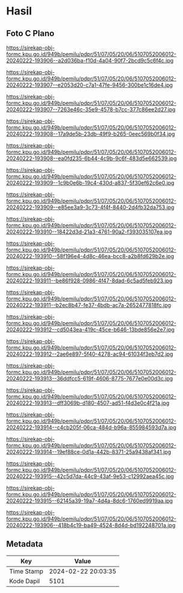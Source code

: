 # Hasil

## Foto C Plano

https://sirekap-obj-formc.kpu.go.id/949b/pemilu/pdpr/51/07/05/20/06/5107052006012-20240222-193906--a2d036ba-f10d-4a04-90f7-2bcd9c5c6f4c.jpg

https://sirekap-obj-formc.kpu.go.id/949b/pemilu/pdpr/51/07/05/20/06/5107052006012-20240222-193907--e2053d20-c7a1-47fe-9456-300be1c16de4.jpg

https://sirekap-obj-formc.kpu.go.id/949b/pemilu/pdpr/51/07/05/20/06/5107052006012-20240222-193907--7263e46c-35e9-4578-b7cc-377c86ee2d27.jpg

https://sirekap-obj-formc.kpu.go.id/949b/pemilu/pdpr/51/07/05/20/06/5107052006012-20240222-193908--17a9de5b-23db-49f9-b265-0eec569b0f34.jpg

https://sirekap-obj-formc.kpu.go.id/949b/pemilu/pdpr/51/07/05/20/06/5107052006012-20240222-193908--ea0fd235-6b44-4c9b-9c6f-483d5e662539.jpg

https://sirekap-obj-formc.kpu.go.id/949b/pemilu/pdpr/51/07/05/20/06/5107052006012-20240222-193909--1c9b0e6b-19c4-430d-a837-5f30ef62c6e0.jpg

https://sirekap-obj-formc.kpu.go.id/949b/pemilu/pdpr/51/07/05/20/06/5107052006012-20240222-193909--e85ee3a9-3c73-4f4f-8440-2d4fb32da753.jpg

https://sirekap-obj-formc.kpu.go.id/949b/pemilu/pdpr/51/07/05/20/06/5107052006012-20240222-193910--18422d3d-21a3-4761-90a2-f393035107ea.jpg

https://sirekap-obj-formc.kpu.go.id/949b/pemilu/pdpr/51/07/05/20/06/5107052006012-20240222-193910--58f196e4-4d8c-46ea-bcc8-a2b8fd629b2e.jpg

https://sirekap-obj-formc.kpu.go.id/949b/pemilu/pdpr/51/07/05/20/06/5107052006012-20240222-193911--be86f928-0986-4f47-8dad-6c5ad5feb923.jpg

https://sirekap-obj-formc.kpu.go.id/949b/pemilu/pdpr/51/07/05/20/06/5107052006012-20240222-193911--b2ec8b47-fe37-4bdb-ac7a-2652477818fc.jpg

https://sirekap-obj-formc.kpu.go.id/949b/pemilu/pdpr/51/07/05/20/06/5107052006012-20240222-193912--cd5043ea-419c-45ce-b646-13bde856e2e7.jpg

https://sirekap-obj-formc.kpu.go.id/949b/pemilu/pdpr/51/07/05/20/06/5107052006012-20240222-193912--2ae6e897-5f40-4278-ac94-61034f3eb7d2.jpg

https://sirekap-obj-formc.kpu.go.id/949b/pemilu/pdpr/51/07/05/20/06/5107052006012-20240222-193913--36ddfcc5-619f-4606-8775-7677e0e00d3c.jpg

https://sirekap-obj-formc.kpu.go.id/949b/pemilu/pdpr/51/07/05/20/06/5107052006012-20240222-193913--dff3069b-d180-4507-ad51-f4d3e0c4f21a.jpg

https://sirekap-obj-formc.kpu.go.id/949b/pemilu/pdpr/51/07/05/20/06/5107052006012-20240222-193914--c4cb205f-06ca-484d-b96a-855984593d7a.jpg

https://sirekap-obj-formc.kpu.go.id/949b/pemilu/pdpr/51/07/05/20/06/5107052006012-20240222-193914--19ef88ce-0d1a-442b-8371-25a9438af341.jpg

https://sirekap-obj-formc.kpu.go.id/949b/pemilu/pdpr/51/07/05/20/06/5107052006012-20240222-193915--42c5d7da-44c9-43af-9e53-c12992aea45c.jpg

https://sirekap-obj-formc.kpu.go.id/949b/pemilu/pdpr/51/07/05/20/06/5107052006012-20240222-193915--62145a39-19a7-4d4a-8dc6-1760ed9919aa.jpg

https://sirekap-obj-formc.kpu.go.id/949b/pemilu/pdpr/51/07/05/20/06/5107052006012-20240222-193906--418b4c19-ba49-4524-8d4d-bd192248701a.jpg


## Metadata

| Key        | Value               |
| ---------- | ------------------- |
| Time Stamp | 2024-02-22 20:03:35 |
| Kode Dapil | 5101                |



